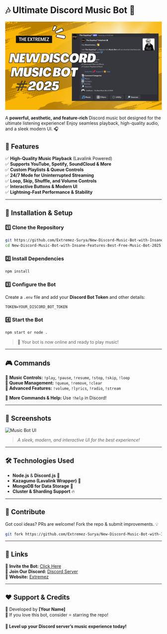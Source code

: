 # 🎶 Ultimate Discord Music Bot 🚀

![Music Bot Banner](video.png)

A **powerful, aesthetic, and feature-rich** Discord music bot designed for the ultimate listening experience! Enjoy seamless playback, high-quality audio, and a sleek modern UI. 🎧

## 🌟 Features
✅ **High-Quality Music Playback** (Lavalink Powered)  
✅ **Supports YouTube, Spotify, SoundCloud & More**  
✅ **Custom Playlists & Queue Controls**  
✅ **24/7 Mode for Uninterrupted Streaming**  
✅ **Loop, Skip, Shuffle, and Volume Controls**  
✅ **Interactive Buttons & Modern UI**  
✅ **Lightning-Fast Performance & Stability**  

---

## 🚀 Installation & Setup

### 1️⃣ Clone the Repository
```bash
git https://github.com/Extremez-Surya/New-Discord-Music-Bot-with-Insane-Features-Best-Free-Music-Bot-2025.git
cd New-Discord-Music-Bot-with-Insane-Features-Best-Free-Music-Bot-2025
```

### 2️⃣ Install Dependencies
```bash
npm install
```

### 3️⃣ Configure the Bot
Create a `.env` file and add your **Discord Bot Token** and other details:
```env
TOKEN=YOUR_DISCORD_BOT_TOKEN
```

### 4️⃣ Start the Bot
```bash
npm start or node .
```
> 🎉 Your bot is now online and ready to play music!

---

## 🎮 Commands
📌 **Music Controls:** `!play`, `!pause`, `!resume`, `!stop`, `!skip`, `!loop`  
📌 **Queue Management:** `!queue`, `!remove`, `!clear`  
📌 **Advanced Features:** `!volume`, `!lyrics`, `!radio`, `!stream`  

🔗 **More Commands & Help:** Use `!help` in Discord! 

---

## 📸 Screenshots
![Music Bot UI](https://media.giphy.com/media/xT9IgzoKnwFNmISR8I/giphy.gif)
> *A sleek, modern, and interactive UI for the best experience!*

---

## 🛠 Technologies Used
- **Node.js** & **Discord.js** 📜
- **Kazagumo (Lavalink Wrapper)** 🎵
- **MongoDB for Data Storage** 📁
- **Cluster & Sharding Support** 🔥

---

## 🤝 Contribute
Got cool ideas? PRs are welcome! Fork the repo & submit improvements. 💡

```bash
git fork https://github.com/Extremez-Surya/New-Discord-Music-Bot-with-Insane-Features-Best-Free-Music-Bot-2025.git
```

---

## 📌 Links
🔹 **Invite the Bot:** [Click Here](https://discord.gg/cGJ4r9Ye4q)  
🔹 **Join Our Discord:** [Discord Server](https://discord.gg/cGJ4r9Ye4q)  
🔹 **Website:** [Extremez](https://extremez.vercel.app)  

---

## ❤️ Support & Credits
💙 Developed by **[Your Name]**  
📌 If you love this bot, consider ⭐ starring the repo!

**🚀 Level up your Discord server’s music experience today!**
